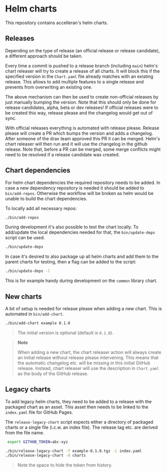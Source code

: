 # Helm charts

This repository contains accelleran's helm charts.

## Releases

Depending on the type of release (an official release or release candidate), a different approach should be taken.

Every time a commit is pushed to a release branch (including `main`) helm's chart releaser will try to create a release of all charts.
It will block this if the specified version in the `Chart.yaml` file already matches with an existing release.
This allows to add multiple features to a single release and prevents from overwriting an existing one.

The above mechanism can then be used to create non-official releases by just manually bumping the version.
Note that this should only be done for release candidates, alpha, beta or dev releases!
If official releases were to be created this way, release please and the changelog would get out of sync.

With official releases everything is automated with release please.
Release please will create a PR which bumps the version and adds a changelog.
After someone of the drax team approved this PR it can be merged.
Helm's chart releaser will then run and it will use the changelog in the github release.
Note that, before a PR can be merged, some merge conflicts might need to be resolved if a release candidate was created.

## Chart dependencies

For helm chart dependencies the required repository needs to be added.
In case a new dependency repository is needed it should be added to `bin/add-repos`.
Otherwise the workflow will be broken as helm would be unable to build the chart dependencies.

To locally add all necessary repos:

```sh
./bin/add-repos
```

During development it's also possible to test the chart locally.
To add/update the local dependencies needed for that, the `bin/update-deps` script can be used.

```sh
./bin/update-deps
```

In case it's desired to also package up all helm charts and add them to the parent charts for testing,
then a flag can be added to the script:

```sh
./bin/update-deps -l
```

This is for example handy during development on the `common` library chart.

## New charts

A bit of setup is needed for release please when adding a new chart.
This is automated in `bin/add-chart`.

```sh
./bin/add-chart example 0.1.0
```

> The initial version is optional (default is `0.1.0`).

> **Note**
>
> When adding a new chart, the chart releaser action will always create an initial release without release please intervening.
> This means that the automatic changelog etc. will be missing in this initial GitHub release.
> Instead, chart releaser will use the description in `Chart.yaml` as the body of the GitHub release.

## Legacy charts

To add legacy helm charts, they need to be added to a release with the packaged chart as an asset.
This asset then needs to be linked to the `index.yaml` file for GitHub Pages.

The `release-legacy-chart` script expects either a directory of packaged charts or a single file (i.c.w. an index file).
The release tag etc. are derived from the file name.

```sh
 export GITHUB_TOKEN=abc-xyz

./bin/release-legacy-chart -f example-0.1.0.tgz -i index.yaml
./bin/release-legacy-chart -d charts
```

> Note the space to hide the token from history.
